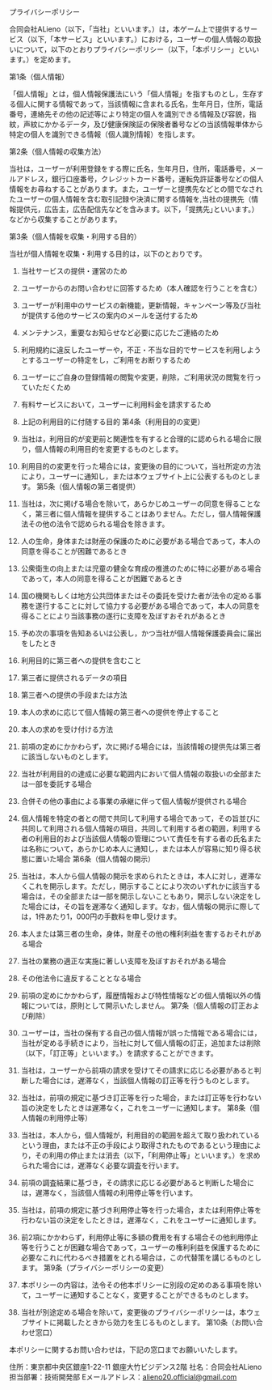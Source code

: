 プライバシーポリシー

合同会社ALieno（以下，「当社」といいます。）は，本ゲーム上で提供するサービス（以下,「本サービス」といいます。）における，ユーザーの個人情報の取扱いについて，以下のとおりプライバシーポリシー（以下，「本ポリシー」といいます。）を定めます。

第1条（個人情報）

「個人情報」とは，個人情報保護法にいう「個人情報」を指すものとし，生存する個人に関する情報であって，当該情報に含まれる氏名，生年月日，住所，電話番号，連絡先その他の記述等により特定の個人を識別できる情報及び容貌，指紋，声紋にかかるデータ，及び健康保険証の保険者番号などの当該情報単体から特定の個人を識別できる情報（個人識別情報）を指します。

第2条（個人情報の収集方法）

当社は，ユーザーが利用登録をする際に氏名，生年月日，住所，電話番号，メールアドレス，銀行口座番号，クレジットカード番号，運転免許証番号などの個人情報をお尋ねすることがあります。また，ユーザーと提携先などとの間でなされたユーザーの個人情報を含む取引記録や決済に関する情報を,当社の提携先（情報提供元，広告主，広告配信先などを含みます。以下，｢提携先｣といいます。）などから収集することがあります。

第3条（個人情報を収集・利用する目的）

当社が個人情報を収集・利用する目的は，以下のとおりです。

1.    当社サービスの提供・運営のため
2.    ユーザーからのお問い合わせに回答するため（本人確認を行うことを含む）
3.    ユーザーが利用中のサービスの新機能，更新情報，キャンペーン等及び当社が提供する他のサービスの案内のメールを送付するため
4.    メンテナンス，重要なお知らせなど必要に応じたご連絡のため
5.    利用規約に違反したユーザーや，不正・不当な目的でサービスを利用しようとするユーザーの特定をし，ご利用をお断りするため
6.    ユーザーにご自身の登録情報の閲覧や変更，削除，ご利用状況の閲覧を行っていただくため
7.    有料サービスにおいて，ユーザーに利用料金を請求するため
8.    上記の利用目的に付随する目的
第4条（利用目的の変更）

1.    当社は，利用目的が変更前と関連性を有すると合理的に認められる場合に限り，個人情報の利用目的を変更するものとします。
2.    利用目的の変更を行った場合には，変更後の目的について，当社所定の方法により，ユーザーに通知し，または本ウェブサイト上に公表するものとします。
第5条（個人情報の第三者提供）

1.    当社は，次に掲げる場合を除いて，あらかじめユーザーの同意を得ることなく，第三者に個人情報を提供することはありません。ただし，個人情報保護法その他の法令で認められる場合を除きます。
1.    人の生命，身体または財産の保護のために必要がある場合であって，本人の同意を得ることが困難であるとき
2.    公衆衛生の向上または児童の健全な育成の推進のために特に必要がある場合であって，本人の同意を得ることが困難であるとき
3.    国の機関もしくは地方公共団体またはその委託を受けた者が法令の定める事務を遂行することに対して協力する必要がある場合であって，本人の同意を得ることにより当該事務の遂行に支障を及ぼすおそれがあるとき
4.    予め次の事項を告知あるいは公表し，かつ当社が個人情報保護委員会に届出をしたとき
1.    利用目的に第三者への提供を含むこと
2.    第三者に提供されるデータの項目
3.    第三者への提供の手段または方法
4.    本人の求めに応じて個人情報の第三者への提供を停止すること
5.    本人の求めを受け付ける方法
2.    前項の定めにかかわらず，次に掲げる場合には，当該情報の提供先は第三者に該当しないものとします。
1.    当社が利用目的の達成に必要な範囲内において個人情報の取扱いの全部または一部を委託する場合
2.    合併その他の事由による事業の承継に伴って個人情報が提供される場合
3.    個人情報を特定の者との間で共同して利用する場合であって，その旨並びに共同して利用される個人情報の項目，共同して利用する者の範囲，利用する者の利用目的および当該個人情報の管理について責任を有する者の氏名または名称について，あらかじめ本人に通知し，または本人が容易に知り得る状態に置いた場合
第6条（個人情報の開示）

1.    当社は，本人から個人情報の開示を求められたときは，本人に対し，遅滞なくこれを開示します。ただし，開示することにより次のいずれかに該当する場合は，その全部または一部を開示しないこともあり，開示しない決定をした場合には，その旨を遅滞なく通知します。なお，個人情報の開示に際しては，1件あたり1，000円の手数料を申し受けます。
1.    本人または第三者の生命，身体，財産その他の権利利益を害するおそれがある場合
2.    当社の業務の適正な実施に著しい支障を及ぼすおそれがある場合
3.    その他法令に違反することとなる場合
2.    前項の定めにかかわらず，履歴情報および特性情報などの個人情報以外の情報については，原則として開示いたしません。
第7条（個人情報の訂正および削除）

1.    ユーザーは，当社の保有する自己の個人情報が誤った情報である場合には，当社が定める手続きにより，当社に対して個人情報の訂正，追加または削除（以下，「訂正等」といいます。）を請求することができます。
2.    当社は，ユーザーから前項の請求を受けてその請求に応じる必要があると判断した場合には，遅滞なく，当該個人情報の訂正等を行うものとします。
3.    当社は，前項の規定に基づき訂正等を行った場合，または訂正等を行わない旨の決定をしたときは遅滞なく，これをユーザーに通知します。
第8条（個人情報の利用停止等）

1.    当社は，本人から，個人情報が，利用目的の範囲を超えて取り扱われているという理由，または不正の手段により取得されたものであるという理由により，その利用の停止または消去（以下，「利用停止等」といいます。）を求められた場合には，遅滞なく必要な調査を行います。
2.    前項の調査結果に基づき，その請求に応じる必要があると判断した場合には，遅滞なく，当該個人情報の利用停止等を行います。
3.    当社は，前項の規定に基づき利用停止等を行った場合，または利用停止等を行わない旨の決定をしたときは，遅滞なく，これをユーザーに通知します。
4.    前2項にかかわらず，利用停止等に多額の費用を有する場合その他利用停止等を行うことが困難な場合であって，ユーザーの権利利益を保護するために必要なこれに代わるべき措置をとれる場合は，この代替策を講じるものとします。
第9条（プライバシーポリシーの変更）

1.    本ポリシーの内容は，法令その他本ポリシーに別段の定めのある事項を除いて，ユーザーに通知することなく，変更することができるものとします。
2.    当社が別途定める場合を除いて，変更後のプライバシーポリシーは，本ウェブサイトに掲載したときから効力を生じるものとします。
第10条（お問い合わせ窓口）

本ポリシーに関するお問い合わせは，下記の窓口までお願いいたします。

住所：東京都中央区銀座1-22-11 銀座大竹ビジデンス2階
社名：合同会社ALieno
担当部署：技術開発部
Eメールアドレス：alieno20.official@gmail.com




 
